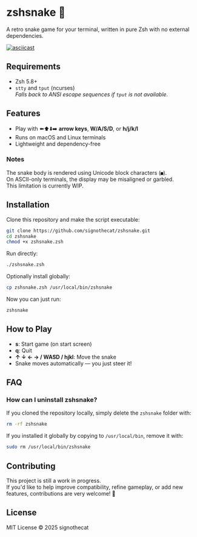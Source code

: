 # zshsnake 🐍

A retro snake game for your terminal, written in pure Zsh with no external dependencies.

[![asciicast](https://asciinema.org/a/CTKQCBNLEw2L5ggwheVPwv4pZ.svg)](https://asciinema.org/a/CTKQCBNLEw2L5ggwheVPwv4pZ)

## Requirements
- Zsh 5.8+
- `stty` and `tput` (ncurses)  
  *Falls back to ANSI escape sequences if `tput` is not available.*

## Features
- Play with ⬅️⬆️⬇️➡️ **arrow keys**, **W/A/S/D**, or **h/j/k/l**
- Runs on macOS and Linux terminals
- Lightweight and dependency-free

### Notes
The snake body is rendered using Unicode block characters (`■`).  
On ASCII-only terminals, the display may be misaligned or garbled.  
This limitation is currently WIP.  

## Installation

Clone this repository and make the script executable:

```zsh
git clone https://github.com/signothecat/zshsnake.git
cd zshsnake
chmod +x zshsnake.zsh
```

Run directly:

```zsh
./zshsnake.zsh
```

Optionally install globally:

```zsh
cp zshsnake.zsh /usr/local/bin/zshsnake
```

Now you can just run:

```zsh
zshsnake
```

## How to Play

- **s**: Start game (on start screen)  
- **q**: Quit  
- **↑ ↓ ← → / WASD / hjkl**: Move the snake  
- Snake moves automatically — you just steer it!

## FAQ

### How can I uninstall zshsnake?

If you cloned the repository locally, simply delete the `zshsnake` folder with:

```zsh
rm -rf zshsnake
```

If you installed it globally by copying to `/usr/local/bin`, remove it with:

```zsh
sudo rm /usr/local/bin/zshsnake
```

## Contributing

This project is still a work in progress.  
If you'd like to help improve compatibility, refine gameplay, or add new features, contributions are very welcome! 🙏

## License
MIT License © 2025 signothecat
